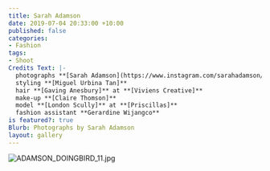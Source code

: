 ```yaml
---
title: Sarah Adamson
date: 2019-07-04 20:33:00 +10:00
published: false
categories:
- Fashion
tags:
- Shoot
Credits Text: |-
  photographs **[Sarah Adamson](https://www.instagram.com/sarahadamson/)** at **[Union Management]**
  styling **[Miguel Urbina Tan]**
  hair **[Gaving Anesbury]** at **[Viviens Creative]**
  make-up **[Claire Thomson]**
  model **[London Scully]** at **[Priscillas]**
  fashion assistant **Gerardine Wijangco**
is featured?: true
Blurb: Photographs by Sarah Adamson
layout: gallery
---
```


![ADAMSON_DOINGBIRD_11.jpg](/uploads/ADAMSON_DOINGBIRD_11.jpg)